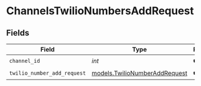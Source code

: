# ChannelsTwilioNumbersAddRequest


## Fields

| Field                                                                | Type                                                                 | Required                                                             | Description                                                          |
| -------------------------------------------------------------------- | -------------------------------------------------------------------- | -------------------------------------------------------------------- | -------------------------------------------------------------------- |
| `channel_id`                                                         | *int*                                                                | :heavy_check_mark:                                                   | N/A                                                                  |
| `twilio_number_add_request`                                          | [models.TwilioNumberAddRequest](../models/twilionumberaddrequest.md) | :heavy_check_mark:                                                   | N/A                                                                  |